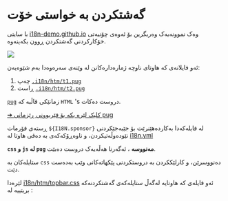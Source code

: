 # گەشتکردن بە خواستی خۆت

با سایتی [i18n-demo.github.io](//i18n-demo.github.io) وەک نموونەیەک وەربگرین بۆ ئەوەی چۆنیەتی خۆکارکردنی گەشتکردن ڕوون بکەینەوە.

![](https://p.3ti.site/1731036697.avif)

ئەو فایلانەی کە هاوتای ناوچە ژمارەدارەکانن لە وێنەی سەرەوەدا بەم شێوەیەن:

1. چەپ [`.i18n/htm/t1.pug`](https://github.com/i18n-site/demo.i18n.site/blob/main/.i18n/htm/t1.pug)
2. ڕاست [`.i18n/htm/t2.pug`](https://github.com/i18n-site/demo.i18n.site/blob/main/.i18n/htm/t2.pug)

[`pug`](https://pugjs.org) زمانێکی قاڵبە کە `HTML` 's دروست دەکات.

[➔ کلیک لێرە بکە بۆ فێربوونی ڕێزمانی pug](https://pugjs.org)

ڕستەی فۆرمات `${I18N.sponsor}` لە فایلەکەدا بەکاردەهێنرێت بۆ جێبەجێکردنی نێودەوڵەتیکردن، و ناوەڕۆکەکەی بە دەقی هاوتا لە [i18n.yml](https://github.com/i18n-site/demo.i18n.site/blob/main/en/i18n.yml)

**`css` و `js` لە `pug` مەنووسە** ، ئەگەرنا هەڵەیەک دروست دەبێت.

ستایلەکان بە `css` دەنووسرێن، و کارلێککردن بە دروستکردنی پێکهاتەکانی وێب بەدەست دێت.

لێرەدا [i18n/htm/topbar.css](https://github.com/i18n-site/demo.i18n.site/blob/main/.i18n/htm/topbar.css) ئەو فایلەی کە هاوتایە لەگەڵ ستایلەکەی گەشتکردنەکە بریتییە لە :